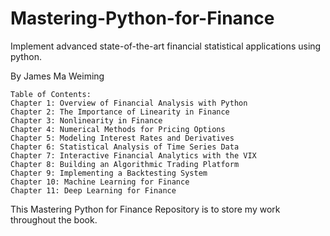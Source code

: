 # Mastering-Python-for-Finance
Implement advanced state-of-the-art financial statistical applications using python.

By James Ma Weiming

    Table of Contents:
    Chapter 1: Overview of Financial Analysis with Python
    Chapter 2: The Importance of Linearity in Finance
    Chapter 3: Nonlinearity in Finance
    Chapter 4: Numerical Methods for Pricing Options
    Chapter 5: Modeling Interest Rates and Derivatives
    Chapter 6: Statistical Analysis of Time Series Data
    Chapter 7: Interactive Financial Analytics with the VIX
    Chapter 8: Building an Algorithmic Trading Platform
    Chapter 9: Implementing a Backtesting System
    Chapter 10: Machine Learning for Finance
    Chapter 11: Deep Learning for Finance

This Mastering Python for Finance Repository is to store my work throughout the book.
